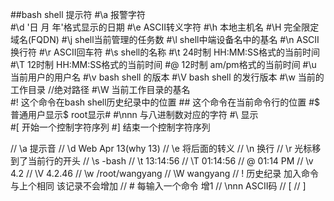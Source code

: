 ##bash shell 提示符
#\a 报警字符		
#\d '日 月 年'格式显示的日期 
#\e ASCII转义字符
#\h 本地主机名
#\H 完全限定域名(FQDN)
#\j shell当前管理的任务数
#\l shell中端设备名中的基名
#\n ASCII换行符
#\r ASCII回车符
#\s shell的名称
#\t 24时制 HH:MM:SS格式的当前时间
#\T 12时制 HH:MM:SS格式的当前时间
#\@ 12时制  am/pm格式的当前时间
#\u 当前用户的用户名
#\v bash shell 的版本
#\V bash shell 的发行版本
#\w 当前的工作目录         //绝对路径
#\W 当前工作目录的基名     
#\! 这个命令在bash shell历史纪录中的位置
#\# 这个命令在当前命令行的位置
#\$ 普通用户显示$ root显示#
#\nnn 与八进制数对应的字符
#\\ 显示\
#\[ 开始一个控制字符序列
#\] 结束一个控制字符序列



// \a 提示音
// \d Web Apr 13(why 13)
// \e 将后面的转义
// \n 换行
// \r 光标移到了当前行的开头
// \s -bash
// \t 13:14:56
// \T 01:14:56
// \@ 01:14 PM
// \v 4.2
// \V 4.2.46
// \w /root/wangyang
// \W wangyang
// \! 历史纪录 加入命令与上个相同 该记录不会增加
// \# 每输入一个命令 增1
// \nnn ASCII码
// \[
// \]